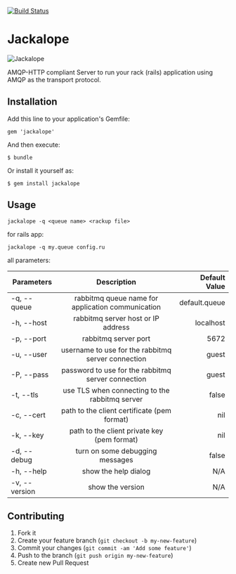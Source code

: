 [![Build Status](https://travis-ci.org/rack-amqp/jackalope.png?branch=master)](https://travis-ci.org/rack-amqp/jackalope)

# Jackalope

![Jackalope](http://beerpulse.com/wp-content/uploads/2010/11/jackalope-brewing.png)

AMQP-HTTP compliant Server to run your rack (rails) application using
AMQP as the transport protocol.

## Installation

Add this line to your application's Gemfile:

    gem 'jackalope'

And then execute:

    $ bundle

Or install it yourself as:

    $ gem install jackalope

## Usage

    jackalope -q <queue name> <rackup file>

for rails app:

    jackalope -q my.queue config.ru

all parameters:

| Parameters    |                     Description                    | Default Value |
|---------------|:--------------------------------------------------:|--------------:|
| -q, --queue   | rabbitmq queue name for application communication  | default.queue |
| -h, --host    |         rabbitmq server host or IP address         |     localhost |
| -p, --port    |                rabbitmq server port                |          5672 |
| -u, --user    | username to use for the rabbitmq server connection |         guest |
| -P, --pass    | password to use for the rabbitmq server connection |         guest |
| -t, --tls     |   use TLS when connecting to the rabbitmq server   |         false |
| -c, --cert    | path to the client certificate (pem format)        |           nil |
| -k, --key     | path to the client private key (pem format)        |           nil |
| -d, --debug   |           turn on some debugging messages          |         false |
| -h, --help    |                show the help dialog                |           N/A |
| -v, --version |                  show the version                  |           N/A |

## Contributing

1. Fork it
2. Create your feature branch (`git checkout -b my-new-feature`)
3. Commit your changes (`git commit -am 'Add some feature'`)
4. Push to the branch (`git push origin my-new-feature`)
5. Create new Pull Request
